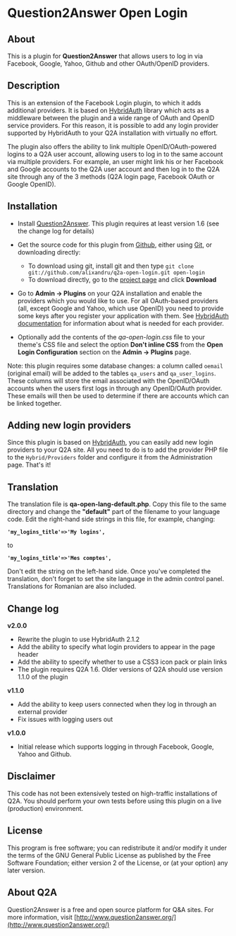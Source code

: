# Question2Answer Open Login #

## About ##

This is a plugin for **Question2Answer** that allows users to log in via Facebook, Google, Yahoo, Github and other OAuth/OpenID providers. 


## Description ##
This is an extension of the Facebook Login plugin, to which it adds additional providers. It is based on [HybridAuth](http://hybridauth.sourceforge.net/) library which acts as a middleware between the plugin and a wide range of OAuth and OpenID service providers. For this reason, it is possible to add any login provider supported by HybridAuth to your Q2A installation with virtually no effort.

The plugin also offers the ability to link multiple OpenID/OAuth-powered logins to a Q2A user account, allowing users to log in to the same account via multiple providers. For example, an user might link his or her Facebook and Google accounts to the Q2A user account and then log in to the Q2A site through any of the 3 methods (Q2A login page, Facebook OAuth or Google OpenID).


## Installation ##

* Install [Question2Answer][]. This plugin requires at least version 1.6 (see the change log for details)
* Get the source code for this plugin from [Github][], either using [Git][], or downloading directly:

   - To download using git, install git and then type 
     `git clone git://github.com/alixandru/q2a-open-login.git open-login`
   - To download directly, go to the [project page][Github] and click **Download**

* Go to **Admin -> Plugins** on your Q2A installation and enable the providers which you would like to use. For all OAuth-based providers (all, except Google and Yahoo, which use OpenID) you need to provide some keys after you register your application with them. See [HybridAuth documentation](http://hybridauth.sourceforge.net/userguide.html) for information about what is needed for each provider.
* Optionally add the contents of the *qa-open-login.css* file to your theme's CSS file and select the option **Don't inline CSS** from the **Open Login Configuration** section on the **Admin -> Plugins** page.

Note: this plugin requires some database changes: a column called `oemail` (original email) will be added to the tables `qa_users` and `qa_user_logins`. These columns will store the email associated with the OpenID/OAuth accounts when the users first logs in through any OpenID/OAuth provider. These emails will then be used to determine if there are accounts which can be linked together.

  [Question2Answer]: http://www.question2answer.org/install.php
  [Git]: http://git-scm.com/
  [Github]: https://github.com/alixandru/q2a-open-login



## Adding new login providers ##

Since this plugin is based on [HybridAuth](http://hybridauth.sourceforge.net/), you can easily add new login providers to your Q2A site. All you need to do is to add the provider PHP file to the `Hybrid/Providers` folder and configure it from the Administration page. That's it! 



## Translation ##

The translation file is **qa-open-lang-default.php**.  Copy this file to the same directory and change the **"default"** part of the filename to your language code. Edit the right-hand side strings in this file, for example, changing:

**`'my_logins_title'=>'My logins',`**

to

**`'my_logins_title'=>'Mes comptes',`**

Don't edit the string on the left-hand side. Once you've completed the translation, don't forget to set the site language in the admin control panel. Translations for Romanian are also included.  



## Change log ##

**v2.0.0**

* Rewrite the plugin to use HybridAuth 2.1.2
* Add the ability to specify what login providers to appear in the page header
* Add the ability to specify whether to use a CSS3 icon pack or plain links
* The plugin requires Q2A 1.6. Older versions of Q2A should use version 1.1.0 of the plugin


**v1.1.0**

* Add the ability to keep users connected when they log in through an external provider
* Fix issues with logging users out


**v1.0.0**

* Initial release which supports logging in through Facebook, Google, Yahoo and Github.



## Disclaimer ##
This code has not been extensively tested on high-traffic installations of Q2A. You should perform your own tests before using this plugin on a live (production) environment. 


## License ##
This program is free software; you can redistribute it and/or modify it under the terms of the GNU General Public License as published by the Free Software Foundation; either version 2 of the License, or (at your option) any later version.


## About Q2A ##
Question2Answer is a free and open source platform for Q&A sites. For more information, visit [http://www.question2answer.org/](http://www.question2answer.org/)
